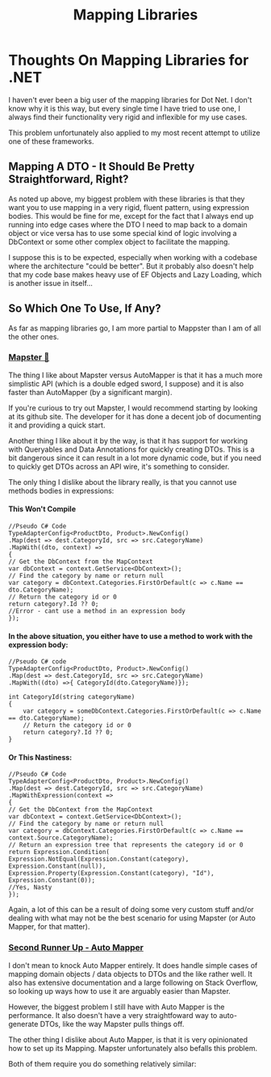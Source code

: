 ﻿---
tags: blog, thoughts, Development
title: Mapping Libraries
published: 11/14/2023 1:00:00
quicklink: MapstervsAutoMapper
---

# Thoughts On Mapping Libraries for .NET

I haven't ever been a big user of the mapping libraries for Dot Net. I don't know why it is this way, but every single time I have tried to use one, I always find their functionality very rigid and inflexible for my use cases.

This problem unfortunately also applied to my most recent attempt to utilize one of these frameworks.

## Mapping A DTO - It Should Be Pretty Straightforward, Right?

As noted up above, my biggest problem with these libraries is that they want you to use mapping in a very rigid, fluent pattern, using expression bodies.
This would be fine for me, except for the fact that I always end up running into edge cases where the DTO I need to map back to a domain object or vice versa has to use some special kind of logic involving a DbContext or some other complex object to facilitate the mapping.

I suppose this is to be expected, especially when working with a codebase where the architecture "could be better". But it probably also doesn't help that my code base makes heavy use of EF Objects and Lazy Loading, which is another issue in itself...

## So Which One To Use, If Any?
As far as mapping libraries go, I am more partial to Mappster than I am of all the other ones.

### [Mapster 🔗](https://github.com/MapsterMapper/Mapster)

The thing I like about Mapster versus AutoMapper is that it has a much more simplistic API (which is a double edged sword, I suppose) and it is also faster than AutoMapper (by a significant margin).

If you're curious to try out Mapster, I would recommend starting by looking at its github site. The developer for it has done a decent job of documenting it and providing a quick start.

Another thing I like about it by the way, is that it has support for working with Queryables and Data Annotations for quickly creating DTOs. This is a bit dangerous since it can result in a lot more dynamic code, but if you need to quickly get DTOs across an API wire, it's something to consider.

The only thing I dislike about the library really, is that you cannot use methods bodies in expressions:

#### This Won't Compile
````
//Pseudo C# Code
TypeAdapterConfig<ProductDto, Product>.NewConfig()
.Map(dest => dest.CategoryId, src => src.CategoryName)
.MapWith((dto, context) =>
{
// Get the DbContext from the MapContext
var dbContext = context.GetService<DbContext>();
// Find the category by name or return null
var category = dbContext.Categories.FirstOrDefault(c => c.Name == dto.CategoryName);
// Return the category id or 0
return category?.Id ?? 0;
//Error - cant use a method in an expression body
});
````

#### In the above situation, you either have to use a method to work with the expression body:

````
//Pseudo C# code
TypeAdapterConfig<ProductDto, Product>.NewConfig()
.Map(dest => dest.CategoryId, src => src.CategoryName)
.MapWith((dto) =>{ CategoryId(dto.CategoryName)});

int CategoryId(string categoryName)
{
    var category = someDbContext.Categories.FirstOrDefault(c => c.Name == dto.CategoryName);
    // Return the category id or 0
    return category?.Id ?? 0;
}
````
#### Or This Nastiness:
````
//Pseudo C# Code
TypeAdapterConfig<ProductDto, Product>.NewConfig()
.Map(dest => dest.CategoryId, src => src.CategoryName)
.MapWithExpression(context =>
{
// Get the DbContext from the MapContext
var dbContext = context.GetService<DbContext>();
// Find the category by name or return null
var category = dbContext.Categories.FirstOrDefault(c => c.Name == context.Source.CategoryName);
// Return an expression tree that represents the category id or 0
return Expression.Condition(
Expression.NotEqual(Expression.Constant(category), Expression.Constant(null)),
Expression.Property(Expression.Constant(category), "Id"),
Expression.Constant(0));
//Yes, Nasty
});
````

Again, a lot of this can be a result of doing some very custom stuff and/or dealing with what may not be the best scenario for using Mapster (or Auto Mapper, for that matter).




### [Second Runner Up  - Auto Mapper](https://docs.automapper.org/en/stable/index.html)

I don't mean to knock Auto Mapper entirely. It does handle simple cases of mapping domain objects / data objects to DTOs and the like rather well. It also has extensive documentation and a large following on Stack Overflow, so looking up ways how to use it are arguably easier than Mapster.

However, the biggest problem I still have with Auto Mapper is the performance. It also doesn't have a very straightfoward way to auto-generate DTOs, like the way Mapster pulls things off.

The other thing I dislike about Auto Mapper, is that it is very opinionated how to set up its Mapping. Mapster unfortunately also befalls this problem. 

Both of them require you do something relatively similar:


